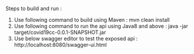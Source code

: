 Steps to build and run  :
1. Use following command to build using Maven : mvn clean install
2. Use following command to run the api using Java8 and above : java -jar target/covid19cc-0.0.1-SNAPSHOT.jar
3. Use below swagger editor to test the exposed api : http://localhost:8080/swagger-ui.html
